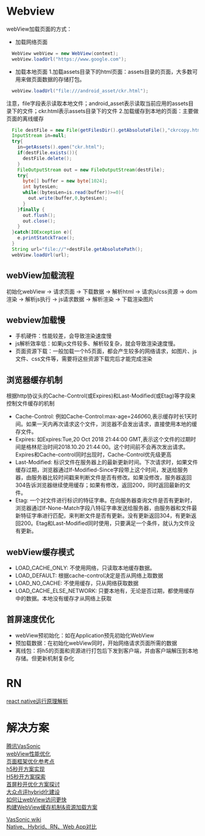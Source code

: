 # Webview
webView加载页面的方式：
* 加载网络页面
```java
  WebView webView = new WebView(context);
  webView.loadUrl("https://www.google.com");
```
* 加载本地页面
1.加载assets目录下的html页面：assets目录的页面，大多数可用来做页面数据的存储打包。
```java
  webView.loadUrl("file:///android_asset/ckr.html");
```
注意，file字段表示读取本地文件；android_asset表示读取当前应用的assets目录下的文件；ckr.html表示assets目录下的文件
2.加载缓存到本地的页面：主要做页面的离线缓存
```java
  File destFile = new File(getFilesDir().getAbsoluteFile(),"ckrcopy.html");
  InputStream in=null;
  try{
    in=getAssets().open("ckr.html");
    if(destFile.exists()){
      destFile.delete();
    }
    FileOutputStream out = new FileOutputStream(destFile);
    try{
      byte[] buffer = new byte[1024];
      int bytesLen;
      while((bytesLen=is.read(buffer))>=0){
        out.write(buffer,0,bytesLen);
      }
    }finally {
      out.flush();
      out.close();
    }
  }catch(IOException e){
    e.printStatckTrace();
  }
  String url="file://"+destFile.getAbsolutePath();
  webView.loadUrl(url);
```
## webView加载流程
初始化webView -> 请求页面 -> 下载数据 -> 解析html -> 请求js/css资源 -> dom渲染 -> 解析js执行 -> js请求数据 -> 解析渲染 -> 下载渲染图片
## webview加载慢
* 手机硬件：性能较差，会导致渲染速度慢
* js解析效率低：如果js文件较多、解析较复杂，就会导致渲染速度慢。
* 页面资源下载：一般加载一个h5页面，都会产生较多的网络请求，如图片、js文件、css文件等，需要将这些资源下载完后才能完成渲染
## 浏览器缓存机制
根据http协议头的Cache-Control(或Expires)和Last-Modified(或Etag)等字段来控制文件缓存的机制
* Cache-Control: 例如Cache-Control:max-age=24*60*60,表示缓存时长1天时间。如果一天内再次请求这个文件，浏览器不会发出请求，直接使用本地的缓存文件。
* Expires: 如Expires:Tue,20 Oct 2018 21:44:00 GMT,表示这个文件的过期时间是格林尼治时间2018.10.20 21:44:00。这个时间前不会再次发出请求。Expires和Cache-control同时出现时，Cache-Control优先级更高
* Last-Modified: 标识文件在服务器上的最新更新时间。下次请求时，如果文件缓存过期，浏览器通过If-Modified-Since字段带上这个时间，发送给服务器，由服务器比较时间戳来判断文件是否有修改。如果没修改，服务器返回304告诉浏览器继续使用缓存；如果有修改，返回200，同时返回最新的文件。
* Etag: 一个对文件进行标识的特征字串。在向服务器查询文件是否有更新时，浏览器通过If-None-Match字段八特征字串发送给服务器，由服务器和文件最新特征字串进行匹配，来判断文件是否有更新。没有更新返回304，有更新返回200。Etag和Last-Modified同时使用，只要满足一个条件，就认为文件没有更新。
## webView缓存模式
* LOAD_CACHE_ONLY: 不使用网络，只读取本地缓存数据。
* LOAD_DEFAULT: 根据cache-control决定是否从网络上取数据
* LOAD_NO_CACHE: 不使用缓存，只从网络获取数据
* LOAD_CACHE_ELSE_NETWORK: 只要本地有，无论是否过期，都使用缓存中的数据。本地没有缓存才从网络上获取
## 首屏速度优化
* webView预初始化：如在Application预先初始化WebView
* 预加载数据：在初始化webView同时，开始网络请求页面所需的数据
* 离线包：将h5的页面和资源进行打包后下发到客户端，并由客户端解压到本地存储。但更新机制复杂化

# RN
[react native运行原理解析](https://blog.csdn.net/xiangzhihong8/article/details/52623852)

# 解决方案
[腾讯VasSonic](https://mp.weixin.qq.com/s?__biz=MzA3NTYzODYzMg==&mid=2653579269&idx=2&sn=bb9822d2cd9b0dc79134bd9990220571&chksm=84b3ba02b3c43314aeb54375f3e729fcef5495ab39a64c94719e218f28caa1fc4dde50f7c92d&mpshare=1&scene=23&srcid=0825CYa3KqzW532zZLQwVnnH%23rd)  
[webView性能优化](https://tech.meituan.com/WebViewPerf.html)  
[页面框架优化参考点](https://stevesouders.com/hpws/rules.php)  
[h5秒开方案实现](https://juejin.im/post/5b94ca52e51d450e7d097f38)  
[H5秒开方案探索](https://mp.weixin.qq.com/s?__biz=MzA3NTYzODYzMg==&mid=2653579803&idx=1&sn=0a1f418f628a53e9262b97879f47593b&chksm=84b3b81cb3c4310a175b95264bf74a5be8abf39751ed0b21a353e68e6cf1846db11995bc2fec&mpshare=1&scene=23&srcid=08258x6omkd9AHgWWz81G80B%23rd)  
[首屏秒开优化方案探讨](https://mp.weixin.qq.com/s?__biz=MzA3NTYzODYzMg==&mid=2653579269&idx=1&sn=e3074cf75b824622bf96a2a488066e88&chksm=84b3ba02b3c43314f47db7c685de13089e1f61d9246211b27657c0649f6e7f2a3f53b22cc801&mpshare=1&scene=23&srcid=0825SymzNBsExO1hDt6YXpHA%23rd)  
[大众点评hybrid化建设](https://mp.weixin.qq.com/s?__biz=MzA3NTYzODYzMg==&mid=2653578296&idx=2&sn=03cc579cb7e016f8bfd4ba994b0a5947&chksm=84b3b63fb3c43f2956acad4f8d1c0a4d01e3692c829cca4fa0ad94fc554d7fe33e18db8e2d4c&mpshare=1&scene=23&srcid=08252SpCDqB2HymHiVSXA4eu%23rd)  
[如何让webView访问更快](https://my.oschina.net/yale8848/blog/1544298)  
[构建WebView缓存机制&资源加载方案](https://www.jianshu.com/p/5e7075f4875f)

[VasSonic wiki](https://github.com/Tencent/VasSonic/wiki)  
[Native、Hybrid、RN、Web App对比](https://www.cnblogs.com/dailc/p/5930238.html)














